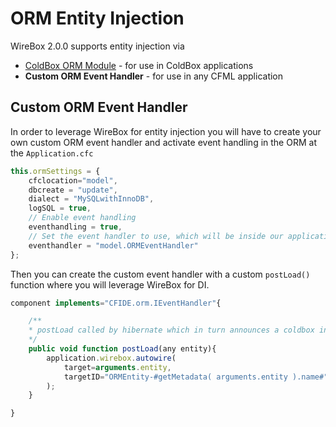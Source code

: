 # ORM Entity Injection

WireBox 2.0.0 supports entity injection via

* [ColdBox ORM Module](https://github.com/coldbox/cbox-cborm) - for use in ColdBox applications
* **Custom ORM Event Handler** - for use in any CFML application

## Custom ORM Event Handler

In order to leverage WireBox for entity injection you will have to create your own custom ORM event handler and activate event handling in the ORM at the `Application.cfc`

```javascript
this.ormSettings = {
    cfclocation="model",
    dbcreate = "update",
    dialect = "MySQLwithInnoDB",
    logSQL = true,
    // Enable event handling
    eventhandling = true,
    // Set the event handler to use, which will be inside our application or the default wirebox one
    eventhandler = "model.ORMEventHandler"
};
```

Then you can create the custom event handler with a custom `postLoad()` function where you will leverage WireBox for DI.

```javascript
component implements="CFIDE.orm.IEventHandler"{

    /**
    * postLoad called by hibernate which in turn announces a coldbox interception: ORMPostLoad
    */
    public void function postLoad(any entity){
        application.wirebox.autowire( 
            target=arguments.entity, 
            targetID="ORMEntity-#getMetadata( arguments.entity ).name#" 
        );
    }

}
```


